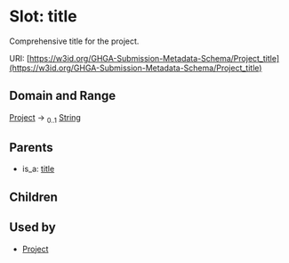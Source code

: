 
# Slot: title


Comprehensive title for the project.

URI: [https://w3id.org/GHGA-Submission-Metadata-Schema/Project_title](https://w3id.org/GHGA-Submission-Metadata-Schema/Project_title)


## Domain and Range

[Project](Project.md) &#8594;  <sub>0..1</sub> [String](types/String.md)

## Parents

 *  is_a: [title](title.md)

## Children


## Used by

 * [Project](Project.md)
